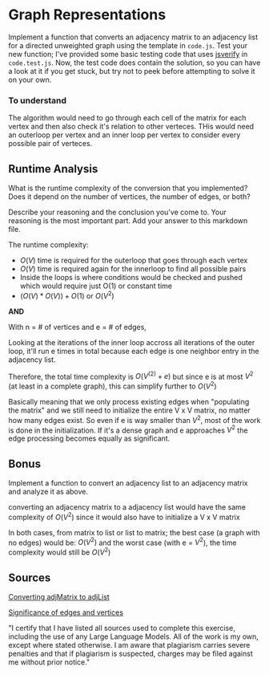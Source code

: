 # Graph Representations

Implement a function that converts an adjacency matrix to an adjacency list for
a directed unweighted graph using the template in `code.js`. Test your new
function; I've provided some basic testing code that uses
[jsverify](https://jsverify.github.io/) in `code.test.js`. Now, the test code
does contain the solution, so you can have a look at it if you get stuck, but
try not to peek before attempting to solve it on your own. 

### To understand

The algorithm would need to go through each cell of the matrix for each vertex
and then also check it's relation to other verteces. THis would need an outerloop
per vertex and an inner loop per vertex to consider every possible pair of 
verteces. 

## Runtime Analysis

What is the runtime complexity of the conversion that you implemented? Does it
depend on the number of vertices, the number of edges, or both?

Describe your reasoning and the conclusion you've come to. Your reasoning is the
most important part. Add your answer to this markdown file.

The runtime complexity:

  - $O(V)$ time is required for the outerloop that goes through each vertex
  - $O(V)$ time is required again for the innerloop to find all possible pairs
  - Inside the loops is where conditions would be checked and pushed which would
    require just O(1) or constant time
  - $(O(V)*O(V))+O(1)$ or $O(V^2)$

__AND__

With n = # of vertices and e = # of edges,

Looking at the iterations of the inner loop accross all iterations of the outer
loop, it'll run e times in total because each edge is one neighbor entry in the 
adjacency list.

Therefore, the total time complexity is $O(V^(2) + e)$ but since e is at most $V^2$
(at least in a complete graph), this can simplify further to $O(V^2)$

Basically meaning that we only process existing edges when "populating the matrix" 
and we still need to initialize the entire V x V matrix, no matter how many edges 
exist. So even if e is way smaller than $V^2$, most of the work is done in the 
initialization. If it's a dense graph and e approaches $V^2$ the edge processing
becomes equally as significant.

## Bonus

Implement a function to convert an adjacency list to an adjacency matrix and
analyze it as above.

converting an adjacency matrix to a adjacency list would have the same complexity
of $O(V^2)$ since it would also have to initialize a V x V matrix

In both cases, from matrix to list or list to matrix; the best case (a graph with 
no edges) would be: $O(V^2)$ and the worst case (with e = $V^2$), the time
complexity would still be $O(V^2)$

## Sources

[Converting adjMatrix to adjList](https://www.geeksforgeeks.org/convert-adjacency-matrix-to-adjacency-list-representation-of-graph/)

[Significance of edges and vertices](https://en.wikipedia.org/wiki/Dense_graph)

"I certify that I have listed all sources used to complete this exercise, including the use of any Large Language Models. All of the work is my own, except where stated otherwise. I am aware that plagiarism carries severe penalties and that if plagiarism is suspected, charges may be filed against me without prior notice."
